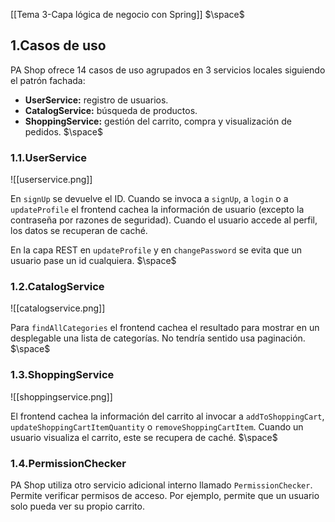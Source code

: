 [[Tema 3-Capa lógica de negocio con Spring]]
$\space$
## 1.Casos de uso
PA Shop ofrece 14 casos de uso agrupados en 3 servicios locales siguiendo el patrón fachada:
+ **UserService:** registro de usuarios.
+ **CatalogService:** búsqueda de productos.
+ **ShoppingService:** gestión del carrito, compra y visualización de pedidos.
$\space$
### 1.1.UserService

![[userservice.png]]

En `signUp` se devuelve el ID. Cuando se invoca a `signUp`, a `login` o a `updateProfile` el frontend cachea la información de usuario (excepto la contraseña por razones de seguridad). Cuando el usuario accede al perfil, los datos se recuperan de caché.

En la capa REST en `updateProfile` y en `changePassword` se evita que un usuario pase un id cualquiera.
$\space$
### 1.2.CatalogService

![[catalogservice.png]]

Para `findAllCategories` el frontend cachea el resultado para mostrar en un desplegable una lista de categorías. No tendría sentido usa paginación.
$\space$
### 1.3.ShoppingService

![[shoppingservice.png]]

El frontend cachea la información del carrito al invocar a `addToShoppingCart`, `updateShoppingCartItemQuantity` o `removeShoppingCartItem`. Cuando un usuario visualiza el carrito, este se recupera de caché.
$\space$
### 1.4.PermissionChecker
PA Shop utiliza otro servicio adicional interno llamado `PermissionChecker`. Permite verificar permisos de acceso. Por ejemplo, permite que un usuario solo pueda ver su propio carrito.

